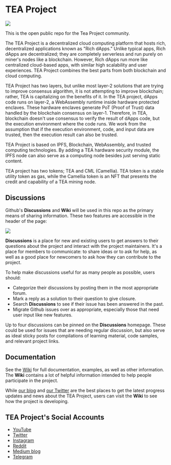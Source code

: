# TEA Project

![](https://github.com/tearust/teaproject/blob/master/logoname-green.png)

This is the open public repo for the Tea Project community.

The TEA Project is a decentralized cloud computing platform that hosts rich, decentralized applications known as "Rich dApps." Unlike typical apps, Rich dApps are decentralized; they are completely serverless and run purely on miner's nodes like a blockchain.  However, Rich dApps run more like centralized cloud-based apps, with similar high scalability and user experiences. TEA Project combines the best parts from both blockchain and cloud computing.

TEA Project has two layers, but unlike most layer-2 solutions that are trying to improve consensus algorithm, it is not attempting to improve blockchain; rather, TEA is capitalizing on the benefits of it. In the TEA project, dApps code runs on layer-2, a WebAssembly runtime inside hardware protected enclaves. These hardware enclaves generate PoT (Proof of Trust) data handled by the blockchain consensus on layer-1. Therefore, in TEA, blockchain doesn't use consensus to verify the result of dApps code, but the execution environment where the code runs. We work from the assumption that if the execution environment, code, and input data are trusted, then the execution result can also be trusted. 

TEA Project is based on IPFS, Blockchain, WebAssembly, and trusted computing technologies. By adding a TEA hardware security module, the IPFS node can also serve as a computing node besides just serving static content. 

TEA project has two tokens; TEA and CML (Camellia). TEA token is a stable utility token as gas, while the Camellia token is an NFT that presents the credit and capability of a TEA mining node.

## Discussions
Github's **Discussions** and **Wiki** will be used in this repo as the primary means of sharing information. These two features are accessible in the header of the page:

![](https://github.com/tearust/teaproject/blob/master/access-wiki-discussions.png)

**Discussions** is a place for new and existing users to get answers to their questions about the project and interact with the project maintainers. It's a place for members to communicate: to share ideas or to ask for help, as well as a good place for newcomers to ask how they can contribute to the project.

To help make discussions useful for as many people as possible, users should:

- Categorize their discussions by posting them in the most appropriate forum.
- Mark a reply as a solution to their question to give closure.
- Search **Discussions** to see if their issue has been answered in the past.
- Migrate Github issues over as appropriate, especially those that need user input like new features. 

Up to four discussions can be pinned on the **Discussions** homepage. These could be used for issues that are needing regular discussion, but also serve as ideal sticky posts for compilations of learning material, code samples, and relevant project links.

## Documentation

See the [Wiki](https://github.com/tearust/teaproject/wiki) for full documentation, examples, as well as other information. The **Wiki** contains a lot of helpful information intended to help people participate in the project.

While [our blog](https://teaproject.medium.com) and [our Twitter](https://twitter.com/teaprojectorg/) are the best places to get the latest progress updates and news about the TEA Project, users can visit the **Wiki** to see how the project is developing.

## TEA Project's Social Accounts
- [YouTube](https://www.youtube.com/channel/UChYmd52JIe0zTdIdXHLK7WQ)
- [Twitter](https://twitter.com/teaprojectorg/)
- [Instagram](https://www.instagram.com/teaprojectorg/)
- [Reddit](https://www.reddit.com/user/teaprojectorg/)
- [Medium blog](https://teaproject.medium.com)
- [Telegram](t.me/teaprojectorg)
